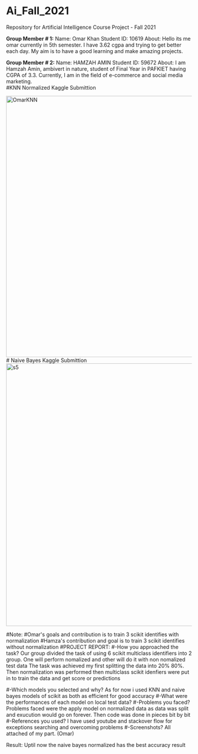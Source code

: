# Ai_Fall_2021
Repository for Artificial Intelligence Course Project - Fall 2021

**Group Member # 1:**
Name: Omar Khan
Student ID: 10619
About: Hello its me omar currently in 5th semester. I have 3.62 cgpa and trying to get better each day. My aim is to have a good learning and make amazing projects.

**Group Member # 2:**
Name: HAMZAH AMIN
Student ID: 59672
About: I am Hamzah Amin, ambivert in nature, student of Final Year in PAFKIET having CGPA of 3.3. Currently, I am in the field of e-commerce and social media marketing.  
#KNN Normalized Kaggle Submittion

<img width="709" alt="OmarKNN" src="https://user-images.githubusercontent.com/91969204/147761720-55cf6933-220c-4a5f-aa20-d671a5fd68d6.PNG">
# Naive Bayes Kaggle Submittion

<img width="713" alt="s5" src="https://user-images.githubusercontent.com/91969204/147763104-c5325275-83a0-4719-a1e7-a9bf7a1e0c4c.PNG">


#Note: #Omar's goals and contribution is to train 3 scikit identifies with normalization
       #Hamza's contribution and goal is to train 3 scikit identifies without normalization
#PROJECT REPORT:
#-How you approached the task?
Our group divided the task of using 6 scikit multiclass identifiers into 2 group. One will perform nomalized and other will do it with non nomalized test data
The task was achieved my first splitting the data into 20% 80%. Then normalization was performed then multiclass scikit idenfiers were put in to train the data and get score or predictions

#-Which models you selected and why?
As for now i used KNN and naive bayes models of scikit as both as efficient for good accuracy
#-What were the performances of each model on local test data?
#-Problems you faced?
Problems faced were the apply model on normalized data as data was split and exucution would go on forever. Then code was done in pieces bit by bit
#-References you used?
I have used youtube and stackover flow for exceptions searching and overcoming problems
#-Screenshots?
All attached of my part. (Omar)

Result: Uptil now the naive bayes normalized has the best accuracy result
